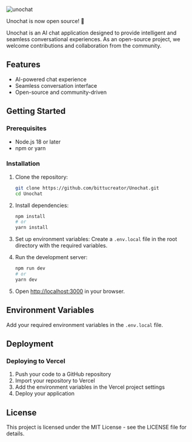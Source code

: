 ![unochat](https://github.com/user-attachments/assets/894a0ac8-2901-44f3-a863-cd9a05c40421)

Unochat is now open source! 🎉

Unochat is an AI chat application designed to provide intelligent and seamless conversational experiences. As an open-source project, we welcome contributions and collaboration from the community.

## Features

- AI-powered chat experience
- Seamless conversation interface
- Open-source and community-driven

## Getting Started

### Prerequisites

- Node.js 18 or later
- npm or yarn

### Installation

1. Clone the repository:
   ```bash
   git clone https://github.com/bittucreator/Unochat.git
   cd Unochat
   ```

2. Install dependencies:
   ```bash
   npm install
   # or
   yarn install
   ```

3. Set up environment variables:
   Create a `.env.local` file in the root directory with the required variables.

4. Run the development server:
   ```bash
   npm run dev
   # or
   yarn dev
   ```

5. Open [http://localhost:3000](http://localhost:3000) in your browser.

## Environment Variables

Add your required environment variables in the `.env.local` file.

## Deployment

### Deploying to Vercel

1. Push your code to a GitHub repository
2. Import your repository to Vercel
3. Add the environment variables in the Vercel project settings
4. Deploy your application

## License

This project is licensed under the MIT License - see the LICENSE file for details.
